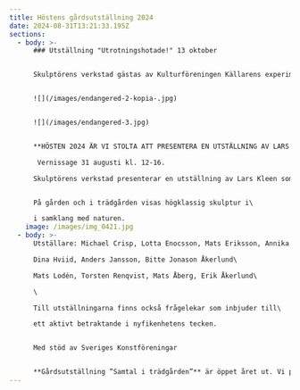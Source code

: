 ```yaml
---
title: Höstens gårdsutställning 2024
date: 2024-08-31T13:21:33.195Z
sections:
  - body: >-
      ### Utställning "Utrotningshotade!" 13 oktober


      Skulptörens verkstad gästas av Kulturföreningen Källarens experimentella undersökning av teknik och visuellt samspel på temat  utrotningshotades arter i vår närmiljö. Välkomna söndag 13e oktober kl. 12-16


      ![](/images/endangered-2-kopia-.jpg)


      ![](/images/endangered-3.jpg)


      **HÖSTEN 2024 ÄR VI STOLTA ATT PRESENTERA EN UTSTÄLLNING AV LARS KLEEN** 

       Vernissage 31 augusti kl. 12-16. 

      Skulptörens verkstad presenterar en utställning av Lars Kleen som bygger ett verk speciellt anpassat till verkstadens rymd och stämning. Stora konstverk är kännetecknande för Lars Kleen. Han har en känsla för materialens olika egenskaper som resulterar i avancerade konstruktioner i trä, järn och betong.  De tekniska konstruktionerna hänger samman med ett konstnärligt sökande och utstrålar ett rent sakralt uttryck.


      På gården och i trädgården visas högklassig skulptur i\

      i samklang med naturen.
    image: /images/img_0421.jpg
  - body: >-
      Utställare: Michael Crisp, Lotta Enocsson, Mats Eriksson, Annika Heed\

      Dina Hviid, Anders Jansson, Bitte Jonason Åkerlund\

      Mats Lodén, Torsten Renqvist, Mats Åberg, Erik Åkerlund\

      \

      Till utställningarna finns också frågelekar som inbjuder till\

      ett aktivt betraktande i nyfikenhetens tecken.


      Med stöd av Sveriges Konstföreningar


      **Gårdsutställning ”Samtal i trädgården”** är öppet året ut. Vi presenterar skulptur på gårdsplanen och i trädgården.
---
```

